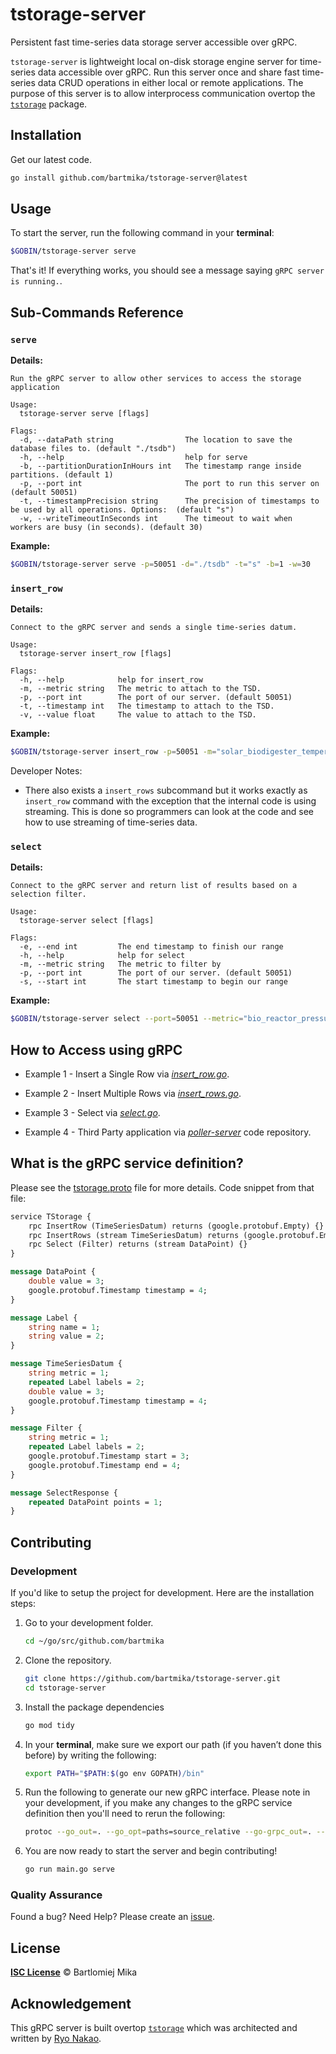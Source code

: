 # tstorage-server
Persistent fast time-series data storage server accessible over gRPC.

`tstorage-server` is lightweight local on-disk storage engine server for time-series data accessible over gRPC. Run this server once and share fast time-series data CRUD operations in either local or remote applications.
The purpose of this server is to allow interprocess communication overtop the [`tstorage`](https://github.com/nakabonne/tstorage) package.

## Installation

Get our latest code.

```bash
go install github.com/bartmika/tstorage-server@latest
```

## Usage

To start the server, run the following command in your **terminal**:

```bash
$GOBIN/tstorage-server serve
```

That's it! If everything works, you should see a message saying `gRPC server is running.`.

## Sub-Commands Reference

### ``serve``

**Details:**

```text
Run the gRPC server to allow other services to access the storage application

Usage:
  tstorage-server serve [flags]

Flags:
  -d, --dataPath string                The location to save the database files to. (default "./tsdb")
  -h, --help                           help for serve
  -b, --partitionDurationInHours int   The timestamp range inside partitions. (default 1)
  -p, --port int                       The port to run this server on (default 50051)
  -t, --timestampPrecision string      The precision of timestamps to be used by all operations. Options:  (default "s")
  -w, --writeTimeoutInSeconds int      The timeout to wait when workers are busy (in seconds). (default 30)
```

**Example:**

```bash
$GOBIN/tstorage-server serve -p=50051 -d="./tsdb" -t="s" -b=1 -w=30
```

### ``insert_row``

**Details:**

```text
Connect to the gRPC server and sends a single time-series datum.

Usage:
  tstorage-server insert_row [flags]

Flags:
  -h, --help            help for insert_row
  -m, --metric string   The metric to attach to the TSD.
  -p, --port int        The port of our server. (default 50051)
  -t, --timestamp int   The timestamp to attach to the TSD.
  -v, --value float     The value to attach to the TSD.
```

**Example:**

```bash
$GOBIN/tstorage-server insert_row -p=50051 -m="solar_biodigester_temperature_in_degrees" -v=50 -t=1600000000
```

Developer Notes:
- There also exists a `insert_rows` subcommand but it works exactly as `insert_row` command with the exception that the internal code is using streaming. This is done so programmers can look at the code and see how to use streaming of time-series data.

### ``select``
**Details:**

```text
Connect to the gRPC server and return list of results based on a selection filter.

Usage:
  tstorage-server select [flags]

Flags:
  -e, --end int         The end timestamp to finish our range
  -h, --help            help for select
  -m, --metric string   The metric to filter by
  -p, --port int        The port of our server. (default 50051)
  -s, --start int       The start timestamp to begin our range
```

**Example:**

```bash
$GOBIN/tstorage-server select --port=50051 --metric="bio_reactor_pressure_in_kpa" --start=1600000000 --end=1725946120
```

## How to Access using gRPC

* Example 1 - Insert a Single Row via [*insert_row.go*](https://github.com/bartmika/tstorage-server/blob/master/cmd/insert_row.go).

* Example 2 - Insert Multiple Rows via [*insert_rows.go*](https://github.com/bartmika/tstorage-server/blob/master/cmd/insert_rows.go).

* Example 3 - Select via [*select.go*](https://github.com/bartmika/tstorage-server/blob/master/cmd/select.go).

* Example 4 - Third Party application via [*poller-server*](https://github.com/bartmika/tpoller-server) code repository.

## What is the gRPC service definition?
Please see the [tstorage.proto](https://github.com/bartmika/tstorage-server/blob/master/proto/tstorage.proto) file for more details. Code snippet from that file:


```protobuf
service TStorage {
    rpc InsertRow (TimeSeriesDatum) returns (google.protobuf.Empty) {}
    rpc InsertRows (stream TimeSeriesDatum) returns (google.protobuf.Empty) {}
    rpc Select (Filter) returns (stream DataPoint) {}
}

message DataPoint {
    double value = 3;
    google.protobuf.Timestamp timestamp = 4;
}

message Label {
    string name = 1;
    string value = 2;
}

message TimeSeriesDatum {
    string metric = 1;
    repeated Label labels = 2;
    double value = 3;
    google.protobuf.Timestamp timestamp = 4;
}

message Filter {
    string metric = 1;
    repeated Label labels = 2;
    google.protobuf.Timestamp start = 3;
    google.protobuf.Timestamp end = 4;
}

message SelectResponse {
    repeated DataPoint points = 1;
}
```

## Contributing
### Development
If you'd like to setup the project for development. Here are the installation steps:

1. Go to your development folder.

    ```bash
    cd ~/go/src/github.com/bartmika
    ```

2. Clone the repository.

    ```bash
    git clone https://github.com/bartmika/tstorage-server.git
    cd tstorage-server
    ```

3. Install the package dependencies

    ```bash
    go mod tidy
    ```

4. In your **terminal**, make sure we export our path (if you haven’t done this before) by writing the following:

    ```bash
    export PATH="$PATH:$(go env GOPATH)/bin"
    ```

5. Run the following to generate our new gRPC interface. Please note in your development, if you make any changes to the gRPC service definition then you'll need to rerun the following:

    ```bash
    protoc --go_out=. --go_opt=paths=source_relative --go-grpc_out=. --go-grpc_opt=paths=source_relative proto/tstorage.proto
    ```

6. You are now ready to start the server and begin contributing!

    ```bash
    go run main.go serve
    ```

### Quality Assurance

Found a bug? Need Help? Please create an [issue](https://github.com/bartmika/tpoller-server/issues).


## License

[**ISC License**](LICENSE) © Bartlomiej Mika

## Acknowledgement

This gRPC server is built overtop [`tstorage`](https://github.com/nakabonne/tstorage) which was architected and written by [Ryo Nakao](https://github.com/nakabonne).
